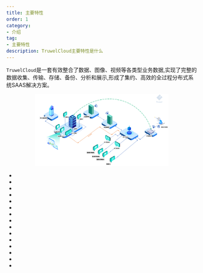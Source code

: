 ```yaml
---
title: 主要特性
order: 1
category:
- 介绍
tag:
- 主要特性
description: TruwelCloud主要特性是什么
---
```


`TruwelCloud`是一套有效整合了数据、图像、视频等各类型业务数据,实现了完整的数据收集、传输、存储、备份、分析和展示,形成了集约、高效的全过程分布式系统SAAS解决方案。
<div align=center><img src="../_media/solution.png" width="70%"/></div>

- <Badge text="前端页面响应式布局"/>
- <Badge text="支持LAS点云数据接入"/>
- <Badge text="支持`MQTT`消息接入"/>
- <Badge text="支持`北斗三号`消息接入"/>
- <Badge text="支持数据报表一键导出"/>
- <Badge text="支持按钮级别数据权限"/>
- <Badge text="支持国内外数采数据接入"/>
- <Badge text="保证用户之间绝对的权限隔离"/>
- <Badge text="支持物候照片及数据文件管理"/>
- <Badge text="接入`Deepseek`实现对话即服务"/>
- <Badge text="应用接口符合`RESTful API`规范"/>
- <Badge text="支持符合国标GB28181监控视频接入"/>
- <Badge text="可部署在用户`Windows`/`Linux`服务器"/>
- <Badge text="采用容器化、分布式、大数据架构体系构建"/>
- <Badge text="支持`微信`、`QQ`、`钉钉`、`短信`、`邮件`等多种方式的告警信息推送"/>
